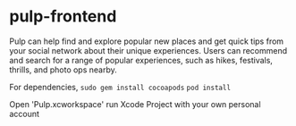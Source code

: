 # pulp-frontend
Pulp can help find and explore popular new places and get quick tips from your social network about their unique experiences. Users can recommend and search for a range of popular experiences, such as hikes, festivals, thrills, and photo ops nearby.

For dependencies, 
`sudo gem install cocoapods`
`pod install` 

Open 'Pulp.xcworkspace'
run Xcode Project with your own personal account
